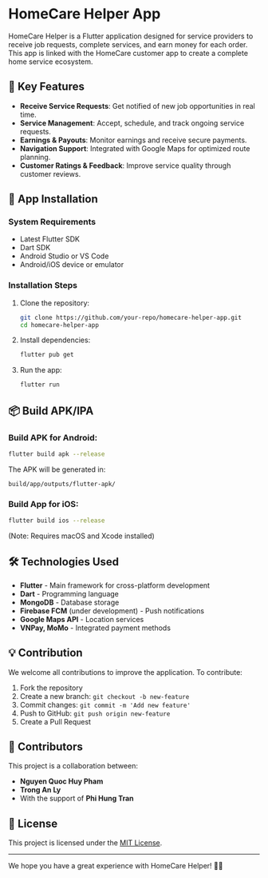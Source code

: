 # HomeCare Helper App

HomeCare Helper is a Flutter application designed for service providers to receive job requests, complete services, and earn money for each order. This app is linked with the HomeCare customer app to create a complete home service ecosystem.

## 🚀 Key Features
- **Receive Service Requests**: Get notified of new job opportunities in real time.
- **Service Management**: Accept, schedule, and track ongoing service requests.
- **Earnings & Payouts**: Monitor earnings and receive secure payments.
- **Navigation Support**: Integrated with Google Maps for optimized route planning.
- **Customer Ratings & Feedback**: Improve service quality through customer reviews.

## 📲 App Installation

### System Requirements
- Latest Flutter SDK
- Dart SDK
- Android Studio or VS Code
- Android/iOS device or emulator

### Installation Steps
1. Clone the repository:
   ```sh
   git clone https://github.com/your-repo/homecare-helper-app.git
   cd homecare-helper-app
   ```
2. Install dependencies:
   ```sh
   flutter pub get
   ```
3. Run the app:
   ```sh
   flutter run
   ```

## 📦 Build APK/IPA

### Build APK for Android:
```sh
flutter build apk --release
```
The APK will be generated in:
```
build/app/outputs/flutter-apk/
```

### Build App for iOS:
```sh
flutter build ios --release
```
(Note: Requires macOS and Xcode installed)

## 🛠️ Technologies Used
- **Flutter** - Main framework for cross-platform development
- **Dart** - Programming language
- **MongoDB** - Database storage
- **Firebase FCM** (under development) - Push notifications
- **Google Maps API** - Location services
- **VNPay, MoMo** - Integrated payment methods

## 💡 Contribution
We welcome all contributions to improve the application. To contribute:
1. Fork the repository
2. Create a new branch: `git checkout -b new-feature`
3. Commit changes: `git commit -m 'Add new feature'`
4. Push to GitHub: `git push origin new-feature`
5. Create a Pull Request

## 👥 Contributors
This project is a collaboration between:
- **Nguyen Quoc Huy Pham**
- **Trong An Ly**
- With the support of **Phi Hung Tran**

## 📄 License
This project is licensed under the [MIT License](LICENSE).

---

We hope you have a great experience with HomeCare Helper! 🏡✨
